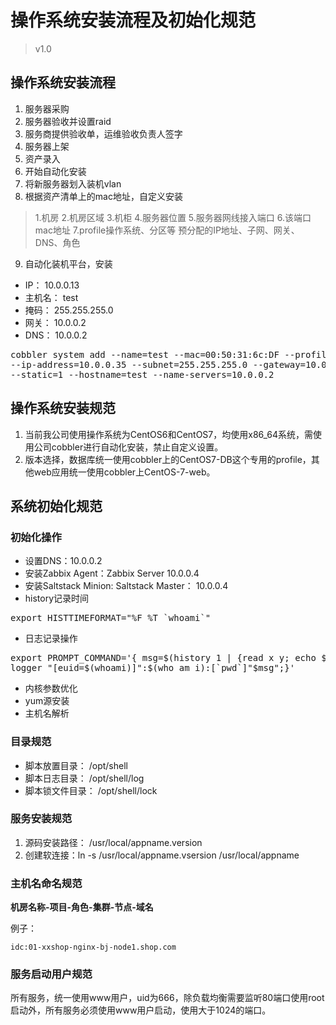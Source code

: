 # 操作系统安装流程及初始化规范 #
>   v1.0
## 操作系统安装流程 ##

1. 服务器采购
2. 服务器验收并设置raid
3. 服务商提供验收单，运维验收负责人签字
4. 服务器上架
5. 资产录入
6. 开始自动化安装
7. 将新服务器划入装机vlan
8. 根据资产清单上的mac地址，自定义安装
>1.机房 2.机房区域 3.机柜 4.服务器位置 5.服务器网线接入端口 6.该端口mac地址 7.profile操作系统、分区等 预分配的IP地址、子网、网关、DNS、角色
9. 自动化装机平台，安装

* IP： 10.0.0.13
* 主机名： test
* 掩码： 255.255.255.0
* 网关： 10.0.0.2
* DNS： 10.0.0.2

<pre>
cobbler system add --name=test --mac=00:50:31:6c:DF --profile=CentOS-7.1-1503-x86_64 \
--ip-address=10.0.0.35 --subnet=255.255.255.0 --gateway=10.0.0.2 --interface=eth0 \
--static=1 --hostname=test --name-servers=10.0.0.2
</pre>




## 操作系统安装规范 ##

1. 当前我公司使用操作系统为CentOS6和CentOS7，均使用x86_64系统，需使用公司cobbler进行自动化安装，禁止自定义设置。
2. 版本选择，数据库统一使用cobbler上的CentOS7-DB这个专用的profile，其他web应用统一使用cobbler上CentOS-7-web。



## 系统初始化规范 ##


### 初始化操作 ###
* 设置DNS：10.0.0.2
* 安装Zabbix Agent：Zabbix Server 10.0.0.4
* 安装Saltstack Minion: Saltstack Master： 10.0.0.4
* history记录时间
<pre>
export HISTTIMEFORMAT="%F %T `whoami`"
</pre>
* 日志记录操作
<pre>
export PROMPT_COMMAND='{ msg=$(history 1 | {read x y; echo $y; });\
logger "[euid=$(whoami)]":$(who am i):[`pwd`]"$msg";}'
</pre>
* 内核参数优化
* yum源安装
* 主机名解析

### 目录规范 ###
* 脚本放置目录： /opt/shell
* 脚本日志目录： /opt/shell/log
* 脚本锁文件目录： /opt/shell/lock

### 服务安装规范 ###

1. 源码安装路径： /usr/local/appname.version
2. 创建软连接：ln -s /usr/local/appname.vsersion /usr/local/appname

### 主机名命名规范 ###

**机房名称-项目-角色-集群-节点-域名**

例子：

	idc:01-xxshop-nginx-bj-node1.shop.com

### 服务启动用户规范 ###

所有服务，统一使用www用户，uid为666，除负载均衡需要监听80端口使用root启动外，所有服务必须使用www用户启动，使用大于1024的端口。